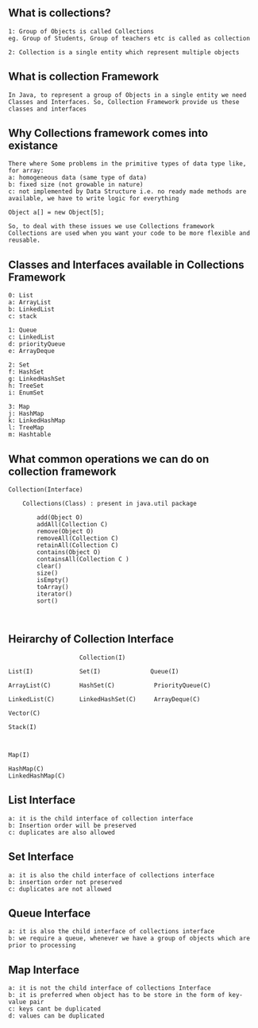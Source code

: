 ## What is collections?
```
1: Group of Objects is called Collections
eg. Group of Students, Group of teachers etc is called as collection

2: Collection is a single entity which represent multiple objects

```
## What is collection Framework
```
In Java, to represent a group of Objects in a single entity we need Classes and Interfaces. So, Collection Framework provide us these classes and interfaces

```

## Why Collections framework comes into existance
```
There where Some problems in the primitive types of data type like, for array:
a: homogeneous data (same type of data)
b: fixed size (not growable in nature)
c: not implemented by Data Structure i.e. no ready made methods are available, we have to write logic for everything

Object a[] = new Object[5];

So, to deal with these issues we use Collections framework
Collections are used when you want your code to be more flexible and reusable.

```
## Classes and Interfaces available in Collections Framework

```
0: List
a: ArrayList
b: LinkedList
c: stack

1: Queue
c: LinkedList
d: priorityQueue
e: ArrayDeque

2: Set
f: HashSet
g: LinkedHashSet
h: TreeSet
i: EnumSet

3: Map
j: HashMap
k: LinkedHashMap
l: TreeMap
m: Hashtable

```

## What common operations we can do on collection framework
```
Collection(Interface)

    Collections(Class) : present in java.util package

        add(Object O)
        addAll(Collection C)
        remove(Object O)
        removeAll(Collection C)
        retainAll(Collection C)
        contains(Object O)
        containsAll(Collection C )
        clear()
        size()
        isEmpty()
        toArray()
        iterator()
        sort()



```

## Heirarchy of Collection Interface
```
                    Collection(I)

List(I)             Set(I)              Queue(I)

ArrayList(C)        HashSet(C)           PriorityQueue(C)

LinkedList(C)       LinkedHashSet(C)     ArrayDeque(C)

Vector(C)

Stack(I)      



Map(I)

HashMap(C)      
LinkedHashMap(C)

```


## List Interface
```
a: it is the child interface of collection interface
b: Insertion order will be preserved
c: duplicates are also allowed

```

## Set Interface
```
a: it is also the child interface of collections interface
b: insertion order not preserved 
c: duplicates are not allowed

```

## Queue Interface
```
a: it is also the child interface of collections interface
b: we require a queue, whenever we have a group of objects which are prior to processing

```

## Map Interface
```
a: it is not the child interface of collections Interface
b: it is preferred when object has to be store in the form of key-value pair
c: keys cant be duplicated
d: values can be duplicated

```